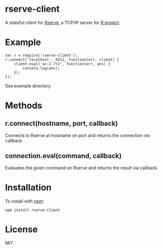 # rserve-client

A stateful client for [Rserve](http://www.rforge.net/Rserve/), a TCP/IP server for [R project](http://www.r-project.org/).

# Example

    var r = require('rserve-client');
    r.connect('localhost', 6311, function(err, client) {
        client.eval('a<-2.7+2', function(err, ans) {
            console.log(ans);
        });
    });

See example directory.

# Methods

## r.connect(hostname, port, callback)

Connects to Rserve at hostname on port and returns the connection via callback.

## connection.eval(command, callback)

Evaluates the given command on Rserve and returns the result via callback.

# Installation

To install with [npm](http://github.com/isaacs/npm):

    npm install rserve-client

# License

MIT
